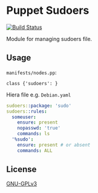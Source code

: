 # Puppet Sudoers
[![Build Status](https://travis-ci.org/deric/puppet-sudoers.svg?branch=master)](https://travis-ci.org/deric/puppet-sudoers)

Module for managing sudoers file.

## Usage

`manifests/nodes.pp`:

```puppet
class {'sudoers': }
```

Hiera file e.g. `Debian.yaml`

```yaml
sudoers::package: 'sudo'
sudoers::rules:
  someuser:
    ensure: present
    nopasswd: 'true'
    commands: ls
  '%sudo':
    ensure: present # or absent
    commands: ALL
```

## License

[GNU-GPLv3](https://github.com/deric/puppet-sudoers/blob/master/GNU-GPL.txt)
